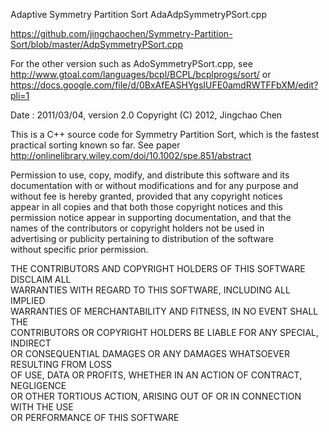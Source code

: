 Adaptive Symmetry Partition Sort
AdaAdpSymmetryPSort.cpp

https://github.com/jingchaochen/Symmetry-Partition-Sort/blob/master/AdpSymmetryPSort.cpp

For the other version such as AdoSymmetryPSort.cpp, see http://www.gtoal.com/languages/bcpl/BCPL/bcplprogs/sort/
or
https://docs.google.com/file/d/0BxAfEASHYgsIUFE0amdRWTFFbXM/edit?pli=1

Date : 2011/03/04, version 2.0
Copyright (C) 2012, Jingchao Chen                                      
  
This is a C++ source code for Symmetry Partition Sort, which is the fastest practical sorting known so far. 
See paper http://onlinelibrary.wiley.com/doi/10.1002/spe.851/abstract


 Permission to use, copy, modify, and distribute this software and its    
 documentation with or without modifications and for any purpose and      
 without fee is hereby granted, provided that any copyright notices       
 appear in all copies and that both those copyright notices and this      
 permission notice appear in supporting documentation, and that the       
 names of the contributors or copyright holders not be used in            
 advertising or publicity pertaining to distribution of the software      
 without specific prior permission.                                       
                                                                          
 THE CONTRIBUTORS AND COPYRIGHT HOLDERS OF THIS SOFTWARE DISCLAIM ALL     
 WARRANTIES WITH REGARD TO THIS SOFTWARE, INCLUDING ALL IMPLIED           
 WARRANTIES OF MERCHANTABILITY AND FITNESS, IN NO EVENT SHALL THE         
 CONTRIBUTORS OR COPYRIGHT HOLDERS BE LIABLE FOR ANY SPECIAL, INDIRECT    
 OR CONSEQUENTIAL DAMAGES OR ANY DAMAGES WHATSOEVER RESULTING FROM LOSS   
 OF USE, DATA OR PROFITS, WHETHER IN AN ACTION OF CONTRACT, NEGLIGENCE    
 OR OTHER TORTIOUS ACTION, ARISING OUT OF OR IN CONNECTION WITH THE USE   
 OR PERFORMANCE OF THIS SOFTWARE                                          

